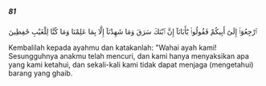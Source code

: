 ##### 81

<span class="ayah">ٱرْجِعُوٓا۟ إِلَىٰٓ أَبِيكُمْ فَقُولُوا۟ يَٰٓأَبَانَآ إِنَّ ٱبْنَكَ سَرَقَ وَمَا شَهِدْنَآ إِلَّا بِمَا عَلِمْنَا وَمَا كُنَّا لِلْغَيْبِ حَٰفِظِينَ</span>

<span class="ayah_translation">Kembalilah kepada ayahmu dan katakanlah: "Wahai ayah kami! Sesungguhnya anakmu telah mencuri, dan kami hanya menyaksikan apa yang kami ketahui, dan sekali-kali kami tidak dapat menjaga (mengetahui) barang yang ghaib.</span>

